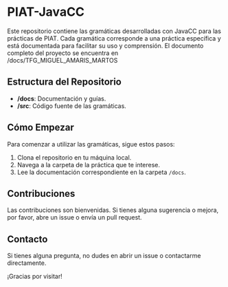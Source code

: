 # PIAT-JavaCC

Este repositorio contiene las gramáticas desarrolladas con JavaCC para las prácticas de PIAT. Cada gramática corresponde a una práctica específica y está documentada para facilitar su uso y comprensión. El documento completo del proyecto se encuentra en /docs/TFG_MIGUEL_AMARIS_MARTOS

## Estructura del Repositorio

- **/docs**: Documentación y guías.
- **/src**: Código fuente de las gramáticas.
<!-- - **/tests**: Casos de prueba. -->
<!-- - **/build**: Archivos generados durante la compilación. -->
<!-- - **/lib**: Bibliotecas y dependencias. -->

## Cómo Empezar

Para comenzar a utilizar las gramáticas, sigue estos pasos:

1. Clona el repositorio en tu máquina local.
2. Navega a la carpeta de la práctica que te interese.
3. Lee la documentación correspondiente en la carpeta `/docs`.

## Contribuciones

Las contribuciones son bienvenidas. Si tienes alguna sugerencia o mejora, por favor, abre un issue o envía un pull request.

<!-- ## Licencia

Este proyecto está bajo la Licencia MIT. Para más detalles, ver el archivo `LICENSE`. -->

## Contacto

Si tienes alguna pregunta, no dudes en abrir un issue o contactarme directamente.

¡Gracias por visitar!
